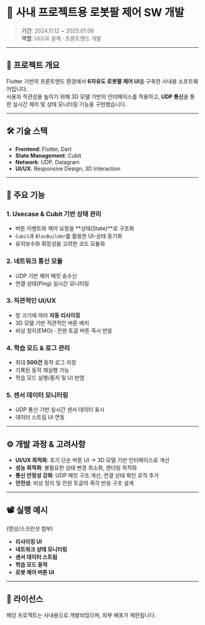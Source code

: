 # 🤖 사내 프로젝트용 로봇팔 제어 SW 개발

> **기간**: 2024.11.12 ~ 2025.01.06  
> **역할**: UI/UX 설계 · 프론트엔드 개발

---

## 📌 프로젝트 개요
Flutter 기반의 프론트엔드 환경에서 **6자유도 로봇팔 제어 UI**를 구축한 사내용 소프트웨어입니다.  
사용자 직관성을 높이기 위해 3D 모델 기반의 인터페이스를 적용하고, **UDP 통신**을 통한 실시간 제어 및 상태 모니터링 기능을 구현했습니다.

---

## 🛠 기술 스택
- **Frontend**: Flutter, Dart  
- **State Management**: Cubit  
- **Network**: UDP, Datagram  
- **UI/UX**: Responsive Design, 3D Interaction

---

## 🚀 주요 기능

### 1. Usecase & Cubit 기반 상태 관리
- 버튼 이벤트와 제어 요청을 **상태(State)**로 구조화
- `Cubit`과 `BlocBuilder`를 활용한 UI-상태 동기화
- 유지보수와 확장성을 고려한 코드 모듈화

### 2. 네트워크 통신 모듈
- UDP 기반 제어 패킷 송수신
- 연결 상태(Ping) 실시간 모니터링

### 3. 직관적인 UI/UX
- 창 크기에 따라 **자동 리사이징**
- 3D 모델 기반 직관적인 버튼 배치
- 비상 정지(EMO) · 전원 토글 버튼 즉시 반응

### 4. 학습 모드 & 로그 관리
- 최대 **500건** 동작 로그 저장
- 기록된 동작 재실행 가능
- 학습 모드 실행/중지 및 UI 반영

### 5. 센서 데이터 모니터링
- UDP 통신 기반 실시간 센서 데이터 표시
- 데이터 스트림 UI 연동

---

## ⚙ 개발 과정 & 고려사항
- **UI/UX 최적화**: 초기 단순 버튼 UI → 3D 모델 기반 인터페이스로 개선
- **성능 최적화**: 불필요한 상태 변경 최소화, 렌더링 최적화
- **통신 안정성 강화**: UDP 패킷 구조 개선, 연결 상태 확인 로직 추가
- **안전성**: 비상 정지 및 전원 토글의 즉각 반응 구조 설계

---

## 📽 실행 예시
(영상/스크린샷 첨부)

- **리사이징 UI**
- **네트워크 상태 모니터링**
- **센서 데이터 스트림**
- **학습 모드 동작**
- **로봇 제어 버튼 UI**

---

## 📄 라이선스
해당 프로젝트는 사내용으로 개발되었으며, 외부 배포가 제한됩니다.
